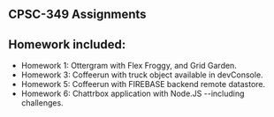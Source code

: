 ## CPSC-349 Assignments

## Homework included:
- Homework 1: Ottergram with Flex Froggy, and Grid Garden.
- Homework 3: Coffeerun with truck object available in devConsole.
- Homework 5: Coffeerun with FIREBASE backend remote datastore.
- Homework 6: Chattrbox application with Node.JS --including challenges.
